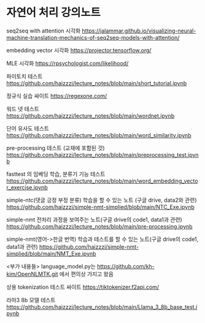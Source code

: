 # 자연어 처리 강의노트
seq2seq with attention 시각화 
https://jalammar.github.io/visualizing-neural-machine-translation-mechanics-of-seq2seq-models-with-attention/

embedding vector 시각화 
https://projector.tensorflow.org/

MLE 시각화
https://rpsychologist.com/likelihood/

파이토치 테스트
https://github.com/haizzzi/lecture_notes/blob/main/short_tutorial.ipynb

정규식 실습 싸이트
https://regexone.com/

워드 넷 테스트 
https://github.com/haizzzi/lecture_notes/blob/main/wordnet.ipynb

단어 유사도 테스트
https://github.com/haizzzi/lecture_notes/blob/main/word_similarity.ipynb

pre-processing 테스트 (교재에 포함된 것)
https://github.com/haizzzi/lecture_notes/blob/main/preprocessing_test.ipynb

fasttest 의 임베딩 학습, 분류기 기능 테스트
https://github.com/haizzzi/lecture_notes/blob/main/word_embedding_vector_exercise.ipynb

simple-ntc(댓글 긍정 부정 분류) 학습을 할 수 있는 노트 (구글 drive, data2와 관련)
https://github.com/haizzzi/simple-nmt-simplied/blob/main/NTC_Exe.ipynb

simple-nmt 전처리 과정을 보여주는 노트(구글 drive의 code1, data1과 관련)
https://github.com/haizzzi/lecture_notes/blob/main/pre-processing.ipynb

simple-nmt(영어->한글 번역) 학습과 테스트를 할 수 있는 노트(구글 drive의 code1, data1과 관련)
https://github.com/haizzzi/simple-nmt-simplied/blob/main/NMT_Exe.ipynb

<부가 내용들>
language_model.py는 https://github.com/kh-kim/OpenNLMTK.git 에서 편의상 가지고 왔음

상용 tokenization 테스트 싸이트 
https://tiktokenizer.f2api.com/

라마3 8b 모델 테스트 
https://github.com/haizzzi/lecture_notes/blob/main/Llama_3_8b_base_test.ipynb

